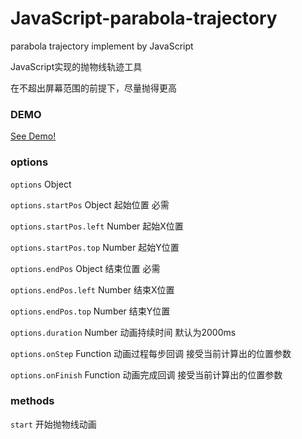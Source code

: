 # JavaScript-parabola-trajectory
parabola trajectory implement by JavaScript

JavaScript实现的抛物线轨迹工具

在不超出屏幕范围的前提下，尽量抛得更高

### DEMO

[See Demo!](http://codepen.io/musiq/pen/EgvdyE)

### options

`options` Object


`options.startPos` Object 起始位置 必需

`options.startPos.left` Number 起始X位置

`options.startPos.top` Number 起始Y位置


`options.endPos` Object 结束位置 必需

`options.endPos.left` Number 结束X位置

`options.endPos.top` Number 结束Y位置


`options.duration` Number 动画持续时间 默认为2000ms

`options.onStep` Function 动画过程每步回调 接受当前计算出的位置参数

`options.onFinish` Function 动画完成回调 接受当前计算出的位置参数

### methods

`start` 开始抛物线动画
